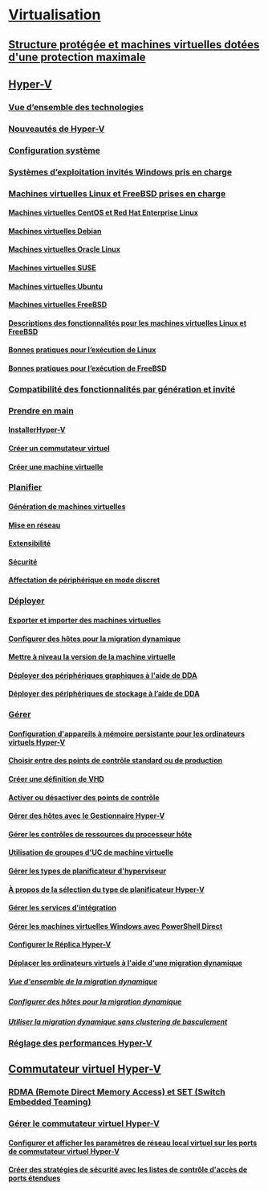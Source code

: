 # [Virtualisation](virtualization.md)

## [Structure protégée et machines virtuelles dotées d'une protection maximale](../security/guarded-fabric-shielded-vm/guarded-fabric-and-shielded-vms-top-node.md)

## [Hyper-V](hyper-v/Hyper-V-on-Windows-Server.md)
### [Vue d’ensemble des technologies](hyper-v/Hyper-V-Technology-Overview.md)
### [Nouveautés de Hyper-V](hyper-v/What-s-new-in-Hyper-V-on-Windows.md)
### [Configuration système](hyper-v/System-requirements-for-Hyper-V-on-Windows.md)
### [Systèmes d’exploitation invités Windows pris en charge](hyper-v/Supported-Windows-guest-operating-systems-for-Hyper-V-on-Windows.md)
### [Machines virtuelles Linux et FreeBSD prises en charge](hyper-v/Supported-Linux-and-FreeBSD-virtual-machines-for-Hyper-V-on-Windows.md)
#### [Machines virtuelles CentOS et Red Hat Enterprise Linux](hyper-v/Supported-CentOS-and-Red-Hat-Enterprise-Linux-virtual-machines-on-Hyper-V.md)
#### [Machines virtuelles Debian](hyper-v/Supported-Debian-virtual-machines-on-Hyper-V.md)
#### [Machines virtuelles Oracle Linux](hyper-v/Supported-Oracle-Linux-virtual-machines-on-Hyper-V.md)
#### [Machines virtuelles SUSE](hyper-v/Supported-SUSE-virtual-machines-on-Hyper-V.md)
#### [Machines virtuelles Ubuntu](hyper-v/Supported-Ubuntu-virtual-machines-on-Hyper-V.md)
#### [Machines virtuelles FreeBSD](hyper-v/Supported-FreeBSD-virtual-machines-on-Hyper-V.md)
#### [Descriptions des fonctionnalités pour les machines virtuelles Linux et FreeBSD](hyper-v/Feature-Descriptions-for-Linux-and-FreeBSD-virtual-machines-on-Hyper-V.md)
#### [Bonnes pratiques pour l’exécution de Linux](hyper-v/Best-Practices-for-running-Linux-on-Hyper-V.md)
#### [Bonnes pratiques pour l’exécution de FreeBSD](hyper-v/Best-practices-for-running-FreeBSD-on-Hyper-V.md)
### [Compatibilité des fonctionnalités par génération et invité](hyper-v/Hyper-V-feature-compatibility-by-generation-and-guest.md)
### [Prendre en main](hyper-v/get-started/Get-started-with-Hyper-V-on-Windows.md)
#### [InstallerHyper-V](hyper-v/get-started/Install-the-Hyper-V-role-on-Windows-Server.md)
#### [Créer un commutateur virtuel](hyper-v/get-started/create-a-virtual-switch-for-Hyper-V-virtual-machines.md)
#### [Créer une machine virtuelle](hyper-v/get-started/create-a-virtual-machine-in-Hyper-V.md)
### [Planifier](hyper-v/plan/Plan-Hyper-V-on-Windows-Server.md)
#### [Génération de machines virtuelles](hyper-v/plan/Should-I-create-a-generation-1-or-2-virtual-machine-in-Hyper-V.md)
#### [Mise en réseau](hyper-v/plan/plan-hyper-v-networking-in-windows-server.md)
#### [Extensibilité](hyper-v/plan/plan-hyper-v-scalability-in-windows-server.md)
#### [Sécurité](hyper-v/plan/plan-hyper-v-security-in-windows-server.md)
#### [Affectation de périphérique en mode discret](hyper-v/plan/plan-for-deploying-devices-using-discrete-device-assignment.md)
### [Déployer](hyper-v/deploy/Deploy-Hyper-V-on-Windows-Server.md)
#### [Exporter et importer des machines virtuelles](hyper-v/deploy/Export-and-import-virtual-machines.md)
#### [Configurer des hôtes pour la migration dynamique](hyper-v/deploy/Set-up-hosts-for-live-migration-without-Failover-Clustering.md)
#### [Mettre à niveau la version de la machine virtuelle](hyper-v/deploy/Upgrade-virtual-machine-version-in-Hyper-V-on-Windows-or-Windows-Server.md)
#### [Déployer des périphériques graphiques à l'aide de DDA](hyper-v/deploy/deploying-graphics-devices-using-dda.md)
#### [Déployer des périphériques de stockage à l’aide de DDA](hyper-v/deploy/deploying-storage-devices-using-dda.md)
### [Gérer](hyper-v/manage/Manage-Hyper-V-on-Windows-Server.md)
#### [Configuration d'appareils à mémoire persistante pour les ordinateurs virtuels Hyper-V](hyper-v/manage/persistent-memory-cmdlets.md)
#### [Choisir entre des points de contrôle standard ou de production](hyper-v/manage/Choose-between-standard-or-production-checkpoints-in-Hyper-V.md)
#### [Créer une définition de VHD](hyper-v/manage/Create-VHDSet-file.md)
#### [Activer ou désactiver des points de contrôle](hyper-v/manage/Enable-or-disable-checkpoints-in-Hyper-V.md)
#### [Gérer des hôtes avec le Gestionnaire Hyper-V](hyper-v/manage/Remotely-manage-Hyper-V-hosts.md)
#### [Gérer les contrôles de ressources du processeur hôte](hyper-v/manage/manage-hyper-v-minroot-2016.md)
#### [Utilisation de groupes d'UC de machine virtuelle](hyper-v/manage/manage-hyper-v-cpugroups.md)
#### [Gérer les types de planificateur d'hyperviseur](hyper-v/manage/manage-hyper-v-scheduler-types.md)
#### [À propos de la sélection du type de planificateur Hyper-V](hyper-v/manage/about-hyper-v-scheduler-type-selection.md)
#### [Gérer les services d'intégration](hyper-v/manage/Manage-Hyper-V-integration-services.md)
#### [Gérer les machines virtuelles Windows avec PowerShell Direct](hyper-v/manage/Manage-Windows-virtual-machines-with-powershell-direct.md)
#### [Configurer le Réplica Hyper-V](hyper-v/manage/Set-up-Hyper-V-Replica.md) 
#### [Déplacer les ordinateurs virtuels à l'aide d'une migration dynamique](hyper-v/manage/Live-migration-overview.md) 
##### [Vue d'ensemble de la migration dynamique](hyper-v/manage/Live-migration-overview.md) 
##### [Configurer des hôtes pour la migration dynamique](hyper-v/deploy/Set-up-hosts-for-live-migration-without-Failover-Clustering.md) 
##### [Utiliser la migration dynamique sans clustering de basculement](hyper-v/manage/Use-live-migration-without-Failover-Clustering-to-move-a-virtual-machine.md) 
### [Réglage des performances Hyper-V](../administration/performance-tuning/role/hyper-v-server/index.md)
## [Commutateur virtuel Hyper-V](hyper-v-virtual-switch/Hyper-V-Virtual-Switch.md)
### [RDMA (Remote Direct Memory Access) et SET (Switch Embedded Teaming)](hyper-v-virtual-switch/rdMA-and-Switch-Embedded-Teaming.md)
### [Gérer le commutateur virtuel Hyper-V](hyper-v-virtual-switch/Manage-Hyper-V-Virtual-Switch.md)
#### [Configurer et afficher les paramètres de réseau local virtuel sur les ports de commutateur virtuel Hyper-V](hyper-v-virtual-switch/Configure-and-View-VLAN-Settings-on-Hyper-V-Virtual-Switch-Ports.md)
#### [Créer des stratégies de sécurité avec les listes de contrôle d'accès de ports étendues](hyper-v-virtual-switch/create-Security-Policies-with-extended-Port-Access-Control-lists.md)
